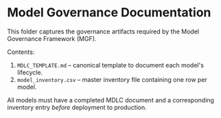 # Model Governance Documentation

This folder captures the governance artifacts required by the Model Governance Framework (MGF).

Contents:
1. `MDLC_TEMPLATE.md` – canonical template to document each model's lifecycle.
2. `model_inventory.csv` – master inventory file containing one row per model.

All models must have a completed MDLC document and a corresponding inventory entry _before_ deployment to production.